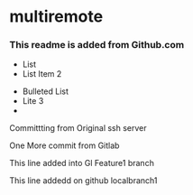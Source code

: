 # multiremote
### This readme is added from Github.com
- List
- List Item 2


* Bulleted List
* Lite 3
* 

Committting from Original ssh server

One More commit from Gitlab

This line added into Gl Feature1 branch

This line addedd on github localbranch1
